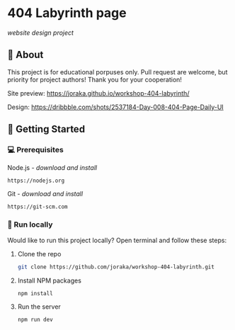 # 404 Labyrinth page

_website design project_


## 🌟 About

This project is for educational porpuses only. Pull request are welcome, but priority for project authors! Thank you for your cooperation!

Site preview: https://joraka.github.io/workshop-404-labyrinth/

Design: https://dribbble.com/shots/2537184-Day-008-404-Page-Daily-UI

## 🧰 Getting Started

### 💻 Prerequisites

Node.js - _download and install_

```
https://nodejs.org
```

Git - _download and install_

```
https://git-scm.com
```

### 🏃 Run locally

Would like to run this project locally? Open terminal and follow these steps:

1. Clone the repo
    ```sh
    git clone https://github.com/joraka/workshop-404-labyrinth.git
    ```
2. Install NPM packages
    ```sh
    npm install
    ```
3. Run the server
    ```sh
    npm run dev
    ```
